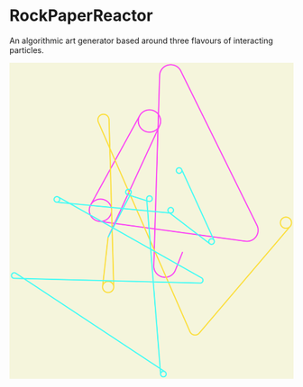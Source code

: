 # RockPaperReactor

An algorithmic art generator based around three flavours of interacting particles.

![RockPaperReactor run with a seed of 2 at commit 0cc4ba9d6f267c8cb26fa758f19df6efbb99190e](rps.svg)
